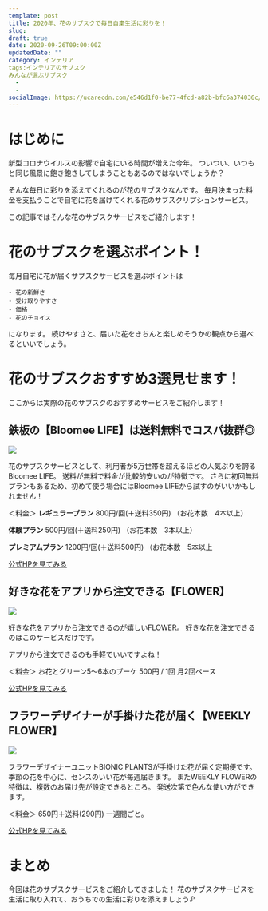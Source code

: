```yaml
---
template: post
title: 2020年、花のサブスクで毎日自粛生活に彩りを！
slug: 
draft: true
date: 2020-09-26T09:00:00Z
updatedDate: ""
category: インテリア
tags:インテリアのサブスク
みんなが選ぶサブスク
  - 
  - 
socialImage: https://ucarecdn.com/e546d1f0-be77-4fcd-a82b-bfc6a374036c/CanvaAssortedcolorFlowersonWhiteCeramicVase1.jpg
---
```


# はじめに
新型コロナウイルスの影響で自宅にいる時間が増えた今年。
ついつい、いつもと同じ風景に飽き飽きしてしまうこともあるのではないでしょうか？

そんな毎日に彩りを添えてくれるのが花のサブスクなんです。
毎月決まった料金を支払うことで自宅に花を届けてくれる花のサブスクリプションサービス。

この記事ではそんな花のサブスクサービスをご紹介します！

# 花のサブスクを選ぶポイント！

毎月自宅に花が届くサブスクサービスを選ぶポイントは
```
- 花の新鮮さ
- 受け取りやすさ
- 価格
- 花のチョイス
```
になります。
続けやすさと、届いた花をきちんと楽しめそうかの観点から選べるといいでしょう。


# 花のサブスクおすすめ3選見せます！

ここからは実際の花のサブスクのおすすめサービスをご紹介します！

## 鉄板の【Bloomee LIFE】は送料無料でコスパ抜群◎

![](https://ucarecdn.com/ce6663f4-4019-4c8d-bdb2-e1a855e7617f/S__4161568.jpg)

花のサブスクサービスとして、利用者が5万世帯を超えるほどの人気ぶりを誇るBloomee LIFE。
送料が無料で料金が比較的安いのが特徴です。
さらに初回無料プランもあるため、初めて使う場合にはBloomee LIFEから試すのがいいかもしれません！

＜料金＞
**レギュラープラン**
800円/回(＋送料350円)
（お花本数　4本以上）

**体験プラン**
500円/回(＋送料250円)
（お花本数　3本以上）

**プレミアムプラン**
1200円/回(＋送料500円)
（お花本数　5本以上


[公式HPを見てみる](https://bloomeelife.com/?utm_source=1&utm_medium=af&utm_campaign=1&a8=8ME.uML6Qf5jjEmM5H5zMZsVHEi0w65WjH5jvhFOheX6QfEMIfE8VfrfbZ49r9GwIe-ZWgEsIME.Ss00000020253001)

## 好きな花をアプリから注文できる【FLOWER】
![](https://ucarecdn.com/4e7f10fb-d07a-4edb-8588-a52ad2c98bb7/S__4161567.jpg)

好きな花をアプリから注文できるのが嬉しいFLOWER。
好きな花を注文できるのはこのサービスだけです。

アプリから注文できるのも手軽でいいですよね！

＜料金＞
お花とグリーン5〜6本のブーケ
500円 / 1回
月2回ペース

[公式HPを見てみる](https://flowr.is/)


## フラワーデザイナーが手掛けた花が届く【WEEKLY FLOWER】
![](https://ucarecdn.com/9be01e50-7667-4aaf-86fd-a918c867c500/S__4161566.jpg)

フラワーデザイナーユニットBIONIC PLANTSが手掛けた花が届く定期便です。
季節の花を中心に、センスのいい花が毎週届きます。
またWEEKLY FLOWERの特徴は、複数のお届け先が設定できるところ。
発送次第で色んな使い方ができます。

＜料金＞
650円＋送料(290円)
一週間ごと。

[公式HPを見てみる](https://weeklyflower.bionicplants.jp/index.html)

# まとめ
今回は花のサブスクサービスをご紹介してきました！
花のサブスクサービスを生活に取り入れて、おうちでの生活に彩りを添えましょう♪